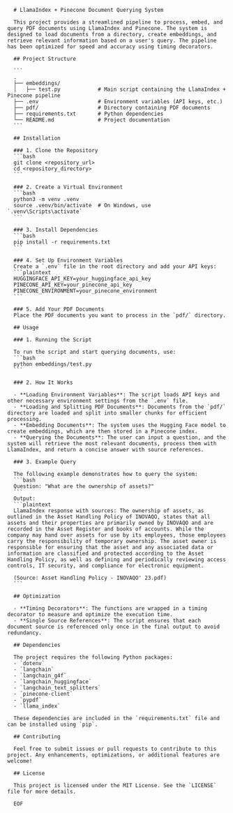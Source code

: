 
      # LlamaIndex + Pinecone Document Querying System

      This project provides a streamlined pipeline to process, embed, and query PDF documents using LlamaIndex and Pinecone. The system is designed to load documents from a directory, create embeddings, and retrieve relevant information based on a user's query. The pipeline has been optimized for speed and accuracy using timing decorators.

      ## Project Structure

      ```
      .
      ├── embeddings/
      │   ├── test.py            # Main script containing the LlamaIndex + Pinecone pipeline
      ├── .env                   # Environment variables (API keys, etc.)
      ├── pdf/                   # Directory containing PDF documents
      ├── requirements.txt       # Python dependencies
      └── README.md              # Project documentation
      ```

      ## Installation

      ### 1. Clone the Repository
      ```bash
      git clone <repository_url>
      cd <repository_directory>
      ```

      ### 2. Create a Virtual Environment
      ```bash
      python3 -m venv .venv
      source .venv/bin/activate  # On Windows, use `.venv\Scripts\activate`
      ```

      ### 3. Install Dependencies
      ```bash
      pip install -r requirements.txt
      ```

      ### 4. Set Up Environment Variables
      Create a `.env` file in the root directory and add your API keys:
      ```plaintext
      HUGGINGFACE_API_KEY=your_huggingface_api_key
      PINECONE_API_KEY=your_pinecone_api_key
      PINECONE_ENVIRONMENT=your_pinecone_environment
      ```

      ### 5. Add Your PDF Documents
      Place the PDF documents you want to process in the `pdf/` directory.

      ## Usage

      ### 1. Running the Script

      To run the script and start querying documents, use:
      ```bash
      python embeddings/test.py
      ```

      ### 2. How It Works

      - **Loading Environment Variables**: The script loads API keys and other necessary environment settings from the `.env` file.
      - **Loading and Splitting PDF Documents**: Documents from the `pdf/` directory are loaded and split into smaller chunks for efficient processing.
      - **Embedding Documents**: The system uses the Hugging Face model to create embeddings, which are then stored in a Pinecone index.
      - **Querying the Documents**: The user can input a question, and the system will retrieve the most relevant documents, process them with LlamaIndex, and return a concise answer with source references.

      ### 3. Example Query

      The following example demonstrates how to query the system:
      ```bash
      Question: "What are the ownership of assets?"
      ```
      Output:
      ```plaintext
      LlamaIndex response with sources: The ownership of assets, as outlined in the Asset Handling Policy of INOVAQO, states that all assets and their properties are primarily owned by INOVAQO and are recorded in the Asset Register and books of accounts. While the company may hand over assets for use by its employees, those employees carry the responsibility of temporary ownership. The asset owner is responsible for ensuring that the asset and any associated data or information are classified and protected according to the Asset Handling Policy, as well as defining and periodically reviewing access controls, IT security, and compliance for electronic equipment.

      (Source: Asset Handling Policy - INOVAQO' 23.pdf)
      ```

      ## Optimization

      - **Timing Decorators**: The functions are wrapped in a timing decorator to measure and optimize the execution time.
      - **Single Source References**: The script ensures that each document source is referenced only once in the final output to avoid redundancy.

      ## Dependencies

      The project requires the following Python packages:
      - `dotenv`
      - `langchain`
      - `langchain_g4f`
      - `langchain_huggingface`
      - `langchain_text_splitters`
      - `pinecone-client`
      - `pypdf`
      - `llama_index`

      These dependencies are included in the `requirements.txt` file and can be installed using `pip`.

      ## Contributing

      Feel free to submit issues or pull requests to contribute to this project. Any enhancements, optimizations, or additional features are welcome!

      ## License

      This project is licensed under the MIT License. See the `LICENSE` file for more details.

      EOF
